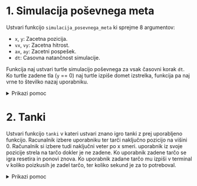 
# 1. Simulacija poševnega meta

Ustvari funkcijo `simulacija_posevnega_meta` ki sprejme 8 argumentov:

* `x`, `y`: Zacetna pozicija.
* `vx`, `vy`: Zacetna hitrost.
* `ax`, `ay`: Zacetni pospešek.
* `dt`: Casovna natančnost simulacije.

Funkcija naj ustvari turtle simulacijo poševnega za vsak časovni korak `dt`. Ko turtle zadene tla (`y` == 0) naj turtle izpiše domet izstrelka,
funkcija pa naj vrne to številko nazaj uporabniku.

<details>

<summary>Prikazi pomoc</summary>

```python
import turtle

turtle.write(f"To je test: {a}")
turtle.goto(x, y)
turtle.speed(-1)
turtle.exitonclick()

def funkcija(a, b):
  return a + b

for i in range(0, 10, 1):
  print(i)

while(True):
  break

if(2 > 3):
  print("Hello")
```

</details>

# 2. Tanki

Ustvari funkcijo `tanki` v kateri ustvari znano igro tanki z prej uporabljeno funkcijo. Racunalnik izbere uporabniku ter tarči naključno pozicijo na višini 0.
Računalnik si izbere tudi naključni veter po x smeri. uporabnik iz svoje pozicije strela na tarčo dokler je ne zadene.
Ko uporabnik zadene tarčo se igra resetira in ponovi znova. Ko uporabnik zadane tarčo mu izpiši v terminal v koliko poizkusih je zadel tarčo,
ter koliko sekund je za to potreboval.

<details>

<summary>Prikazi pomoc</summary>

```python
import turtle
import time
import random

random.randint(0, 100) # Vrne nakljucno stevilko med 0 in 100
time.time() # Vrne cas izvajanja programa v sekundah.
turtle.write(f"To je test: {a}")
turtle.dot(10, "red") # Narise rdeco piko velikosti 10px
turtle.goto(x, y)
turtle.speed(-1)
turtle.exitonclick()

def funkcija(a, b):
  return a + b

for i in range(0, 10, 1):
  print(i)

while(True):
  break

if(2 > 3):
  print("Hello")
```

</details>
